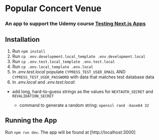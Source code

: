 # Popular Concert Venue

### An app to support the Udemy course [Testing Next.js Apps](https://www.udemy.com/course/nextjs-testing/)

## Installation

1. Run `npm install`
1. Run `cp .env.development.local_template .env.development.local`
1. Run `cp .env.test.local_template .env.test.local`
1. Run `cp .env.local_template .env.local`
1. In _.env.test.local_ populate `CYPRESS_TEST_USER_EMAIL` AND `CYPRESS_TEST_USER_PASSWORD` with data that matches test database data
1. In _.env.local_ and _.env.test.local_:

- add long, hard-to-guess strings as the values for `NEXTAUTH_SECRET` and `REVALIDATION_SECRET`

  - command to generate a random string: `openssl rand -base64 32`

## Running the App

Run `npm run dev`. The app will be found at [http://localhost:3000]
